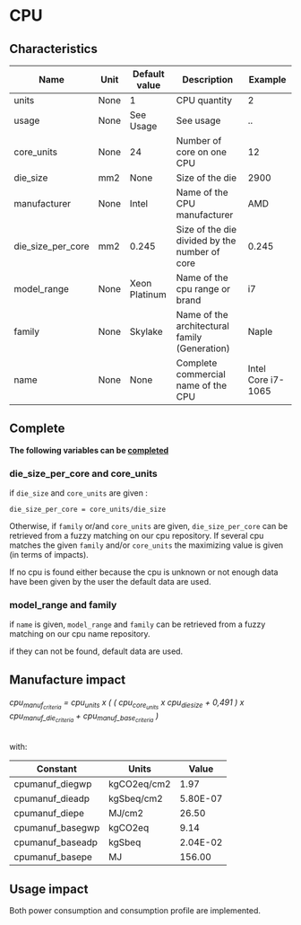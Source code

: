 # CPU

## Characteristics

| Name              | Unit | Default value | Description                                   | Example            |
|-------------------|------|---------------|-----------------------------------------------|--------------------|
| units             | None | 1             | CPU quantity                                  | 2                  |
| usage             | None | See Usage     | See usage                                     | ..                 |
| core_units        | None | 24            | Number of core on one CPU                     | 12                 |
| die_size          | mm2  | None          | Size of the die                               | 2900               |
| manufacturer      | None | Intel         | Name of the CPU manufacturer                  | AMD                |
| die_size_per_core | mm2  | 0.245         | Size of the die divided by the number of core | 0.245              |
| model_range       | None | Xeon Platinum | Name of the cpu range or brand                | i7                 |
| family            | None | Skylake       | Name of the architectural family (Generation) | Naple              |
| name              | None | None          | Complete commercial name of the CPU           | Intel Core i7-1065 |


## Complete

**The following variables can be [completed](complete.md)**

### die_size_per_core and core_units

if ```die_size``` and ```core_units``` are given :

```die_size_per_core = core_units/die_size```

Otherwise, if ```family``` or/and ```core_units``` are given, ```die_size_per_core``` can be retrieved from a fuzzy matching on our cpu repository.
If several cpu matches the given ```family``` and/or ```core_units``` the maximizing value is given (in terms of impacts).

If no cpu is found either because the cpu is unknown or not enough data have been given by the user the default data are used.

### model_range and family

if ```name``` is given, ```model_range``` and ```family``` can be retrieved from a fuzzy matching on our cpu name repository.

if they can not be found, default data are used.

## Manufacture impact

<h6>cpu<sub>manuf<sub><em>criteria</em></sub></sub> = cpu<sub>units<sub></sub></sub> x ( ( cpu<sub>core<sub>units</sub></sub> x cpu<sub>diesize</sub> + 0,491 ) x cpu<sub>manuf_die<sub><em>criteria</em></sub></sub> + cpu<sub>manuf_base<sub><em>criteria</em></sub></sub> )</h6>

with:

| Constant         | Units       | Value    |
|------------------|-------------|----------|
| cpumanuf_diegwp  | kgCO2eq/cm2 | 1.97     |
| cpumanuf_dieadp  | kgSbeq/cm2  | 5.80E-07 |
| cpumanuf_diepe   | MJ/cm2      | 26.50    |
| cpumanuf_basegwp | kgCO2eq     | 9.14     |
| cpumanuf_baseadp | kgSbeq      | 2.04E-02 |
| cpumanuf_basepe  | MJ          | 156.00   |


## Usage impact

Both power consumption and consumption profile are implemented.
